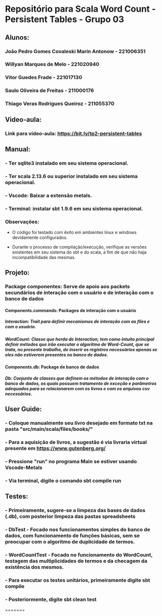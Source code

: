 # Repositório para Scala Word Count - Persistent Tables - Grupo 03

## Alunos:
### João Pedro Gomes Covaleski Marin Antonow - 221006351
### Willyan Marques de Melo - 221020940
### Vitor Guedes Frade - 221017130
### Saulo Oliveira de Freitas - 211000176
### Thiago Veras Rodrigues Queiroz - 211055370

## Video-aula:
### Link para vídeo-aula: https://bit.ly/tp2-persistent-tables

## Manual:
### - Ter sqlite3 instalado em seu sistema operacional.
### - Ter scala 2.13.6 ou superior instalado em seu sistema operacional.
### - Vscode: Baixar a extensão metals.
### - Terminal: instalar sbt 1.9.6 em seu sistema operacional.
### Observações: 

- O código foi testado com êxito em ambientes linux e windows devidamente configurados.

- Durante o processo de compilação/execução, verifique as versões existentes em seu sistema do sbt e do scala, a fim de que não haja incompatibilidade das mesmas.

## Projeto:
### Package componentes: Serve de apoio aos packets secundários de interação com o usuário e de interação com o banco de dados
#### Components.commands: Packages de interação com o usuário
##### Interaction: Trait para definir mecanismos de interação com as files e com o usuário.
##### WordCount: Classe que herda de Interaction; tem como intuito principal definir métodos que irão executar o algoritmo de Word-Count, que se trata, no presente trabalho, de inserir os registros necessários apenas se eles não estiverem presentes no banco de dados.

#### Components.db: Package de banco de dados
##### Db: Conjunto de classes que definem os métodos de interação com o banco de dados, os quais possuem tratamento de exceção e parâmetros adequados para se relacionarem com os livros e com os arquivos csv necessários.
## User Guide:
### - Coloque manualmente seu livro desejado em formato txt na pasta "src/main/scala/files/books/"
### - Para a aquisição de livros, a sugestão é via livraria virtual presente em https://www.gutenberg.org/
### - Pressione "run" no programa Main se estiver usando Vscode-Metals
### - Via terminal, digite o comando sbt compile run

## Testes: 
### - Primeiramente, sugere-se a limpeza das bases de dados (.db), com posterior limpeza das pastas spreadsheets
### - DbTest - Focado nos funcionamentos simples do banco de dados, com funcionamento de funções básicas, sem se preocupar com o algoritmo de duplicidade de termos.
### - WordCountTest - Focado no funcionamento do WordCount, testagem das multiplicidades de termos e da checagem da existência dos mesmos.
### - Para executar os testes unitários, primeiramente digite sbt compile
### - Posteriormente, digite sbt clean test
=======
